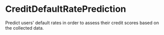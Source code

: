# CreditDefaultRatePrediction
Predict users' default rates in order to assess their credit scores based on the collected data.
